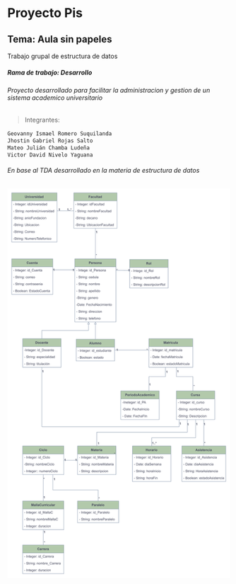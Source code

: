 # Proyecto Pis
## Tema: Aula sin papeles
Trabajo grupal de estructura de datos
##### Rama de trabajo: Desarrollo
###### Proyecto desarrollado para facilitar la administracion y gestion de un sistema academico universitario
>Integrantes:
```
Geovanny Ismael Romero Suquilanda
Jhostin Gabriel Rojas Salto
Mateo Julián Chamba Ludeña
Victor David Nivelo Yaguana
```
###### En base al TDA desarrollado en la materia de estructura de datos

![This is an image](https://raw.githubusercontent.com/VictorNivelo/ProyectoEstructuraPis/Victor-Nivelo/Estructura-TDA-Pis.png)

